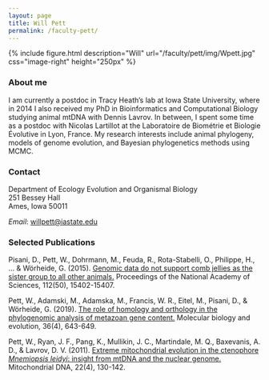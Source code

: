 ```yaml
---
layout: page
title: Will Pett
permalink: /faculty-pett/
---
```

{% include figure.html description="Will" url="/faculty/pett/img/Wpett.jpg" css="image-right" height="250px" %}

### About me
I am currently a postdoc in Tracy Heath’s lab at Iowa State University, where in 2014 I also received my PhD in Bioinformatics and Computational Biology studying animal mtDNA with Dennis Lavrov. In between, I spent some time as a postdoc with Nicolas Lartillot at the Laboratoire de Biométrie et Biologie Évolutive in Lyon, France. My research interests include animal phylogeny, models of genome evolution, and Bayesian phylogenetics methods using MCMC.

### Contact

Department of Ecology Evolution and Organismal Biology <br/>
251 Bessey Hall <br/>
Ames, Iowa 50011

_Email_:  [willpett@iastate.edu](mailto:willpett@iastate.edu)

### Selected Publications

Pisani, D., Pett, W., Dohrmann, M., Feuda, R., Rota-Stabelli, O., Philippe, H., ... & Wörheide, G. (2015). [Genomic data do not support comb jellies as the sister group to all other animals.](http://doi.org/10.1073/pnas.1518127112) Proceedings of the National Academy of Sciences, 112(50), 15402-15407. 

Pett, W., Adamski, M., Adamska, M., Francis, W. R., Eitel, M., Pisani, D., & Wörheide, G. (2019). [The role of homology and orthology in the phylogenomic analysis of metazoan gene content.](http://doi.org/10.3109/19401736.2011.624611) Molecular biology and evolution, 36(4), 643-649. 

Pett, W., Ryan, J. F., Pang, K., Mullikin, J. C., Martindale, M. Q., Baxevanis, A. D., & Lavrov, D. V. (2011). [Extreme mitochondrial evolution in the ctenophore _Mnemiopsis leidyi_: insight from mtDNA and the nuclear genome.](http://doi.org/10.1093/molbev/msz013) Mitochondrial DNA, 22(4), 130-142. 
